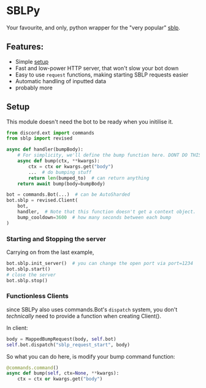 # SBLPy
Your favourite, and only, python wrapper for the "very popular" 
[sblp](https://example.com).


## Features:
* Simple [setup](#Setup)
* Fast and low-power HTTP server, that won't slow your bot down
* Easy to use `request` functions, making starting SBLP requests easier
* Automatic handling of inputted data
* probably more

## Setup
This module doesn't need the bot to be ready when you initilise it.

```python
from discord.ext import commands
from sblp import revised

async def handler(bumpBody):
    # For simplicity, we'll define the bump function here. DONT DO THIS!
    async def bump(ctx, **kwargs):
        ctx = ctx or kwargs.get("body")
        ...  # do bumping stuff
        return len(bumped_to)  # can return anything
    return await bump(body=bumpBody)

bot = commands.Bot(...)  # can be AutoSharded
bot.sblp = revised.Client(
    bot, 
    handler,  # Note that this function doesn't get a context object.
    bump_cooldown=3600  # how many seconds between each bump
)
```
### Starting and Stopping the server
Carrying on from the last example,
```python
bot.sblp.init_server()  # you can change the open port via port=1234
bot.sblp.start()
# close the server
bot.sblp.stop()
```

### Functionless Clients
since SBLPy also uses commands.Bot's `dispatch` system, you don't *technically* need to provide a function when creating Client().

In client:
```python
body = MappedBumpRequest(body, self.bot)
self.bot.dispatch("sblp_request_start", body)
```
So what you can do here, is modify your bump command function:
```python
@commands.command()
async def bump(self, ctx=None, **kwargs):
    ctx = ctx or kwargs.get("body")
```